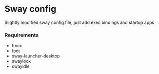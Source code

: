# Sway config
Slightly modified sway config file, just add exec bindings and startup apps

### Requirements
* tmux
* foot
* sway-launcher-desktop
* swaylock
* swayidle

